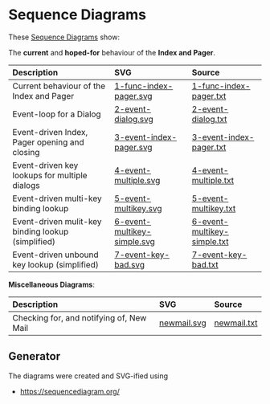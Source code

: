# Sequence Diagrams

These [Sequence Diagrams](https://en.wikipedia.org/wiki/Sequence_diagram) show:

The **current** and **hoped-for** behaviour of the **Index and Pager**.

| Description                                        | SVG                                                                                                      | Source                                                                                                   |
| :------------------------------------------------- | :------------------------------------------------------------------------------------------------------- | :------------------------------------------------------------------------------------------------------- |
| Current behaviour of the Index and Pager           | [1-func-index-pager.svg](https://github.com/neomutt/gfx/raw/main/seq/1-func-index-pager.svg)             | [1-func-index-pager.txt](https://github.com/neomutt/gfx/raw/main/seq/1-func-index-pager.txt)             |
| Event-loop for a Dialog                            | [2-event-dialog.svg](https://github.com/neomutt/gfx/raw/main/seq/2-event-dialog.svg)                     | [2-event-dialog.txt](https://github.com/neomutt/gfx/raw/main/seq/2-event-dialog.txt)                     |
| Event-driven Index, Pager opening and closing      | [3-event-index-pager.svg](https://github.com/neomutt/gfx/raw/main/seq/3-event-index-pager.svg)           | [3-event-index-pager.txt](https://github.com/neomutt/gfx/raw/main/seq/3-event-index-pager.txt)           |
| Event-driven key lookups for multiple dialogs      | [4-event-multiple.svg](https://github.com/neomutt/gfx/raw/main/seq/4-event-multiple.svg)                 | [4-event-multiple.txt](https://github.com/neomutt/gfx/raw/main/seq/4-event-multiple.txt)                 |
| Event-driven multi-key binding lookup              | [5-event-multikey.svg](https://github.com/neomutt/gfx/raw/main/seq/5-event-multikey.svg)                 | [5-event-multikey.txt](https://github.com/neomutt/gfx/raw/main/seq/5-event-multikey.txt)                 |
| Event-driven mulit-key binding lookup (simplified) | [6-event-multikey-simple.svg](https://github.com/neomutt/gfx/raw/main/seq/6-event-multikey-simple.svg)   | [6-event-multikey-simple.txt](https://github.com/neomutt/gfx/raw/main/seq/6-event-multikey-simple.txt)   |
| Event-driven unbound key lookup (simplified)       | [7-event-key-bad.svg](https://github.com/neomutt/gfx/raw/main/seq/7-event-key-bad.svg)                   | [7-event-key-bad.txt](https://github.com/neomutt/gfx/raw/main/seq/7-event-key-bad.txt)                   |

**Miscellaneous Diagrams**:

| Description                               | SVG                                                                     | Source                                                                 |
| :---------------------------------------- | :---------------------------------------------------------------------- | :--------------------------------------------------------------------- |
| Checking for, and notifying of, New Mail  | [newmail.svg](https://github.com/neomutt/gfx/raw/main/seq/newmail.svg)  | [newmail.txt](https://github.com/neomutt/gfx/raw/main/seq/newmail.txt) |

## Generator

The diagrams were created and SVG-ified using

- https://sequencediagram.org/

